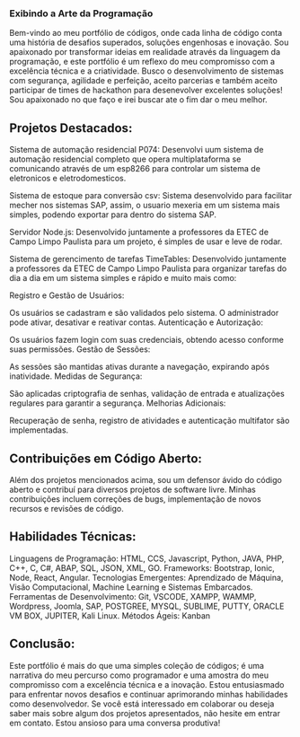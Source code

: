 ### Exibindo a Arte da Programação

Bem-vindo ao meu portfólio de códigos, onde cada linha de código conta uma história de desafios superados, soluções engenhosas e inovação. Sou apaixonado por transformar ideias em realidade através da linguagem da programação, e este portfólio é um reflexo do meu compromisso com a excelência técnica e a criatividade.
Busco o desenvolvimento de sistemas com segurança, agilidade e perfeição, aceito parcerias e também aceito participar de times de hackathon para desenevolver excelentes soluções! Sou apaixonado no que faço e irei buscar ate o fim dar o meu melhor.

## Projetos Destacados:

Sistema de automação residencial P074: Desenvolvi uum sistema de automação residencial completo que opera multiplataforma se comunicando através de um esp8266 para controlar um sistema de eletronicos e eletrodomesticos.

Sistema de estoque para conversão csv: Sistema desenvolvido para facilitar mecher nos sistemas SAP, assim, o usuario mexeria em um sistema mais simples, podendo exportar para dentro do sistema SAP.

Servidor Node.js: Desenvolvido juntamente a professores da ETEC de Campo Limpo Paulista para um projeto, é simples de usar e leve de rodar.

Sistema de gerencimento de tarefas TimeTables: Desenvolvido juntamente a professores da ETEC de Campo Limpo Paulista para organizar tarefas do dia a dia em um sistema simples e rápido e muito mais como:

Registro e Gestão de Usuários:

Os usuários se cadastram e são validados pelo sistema. O administrador pode ativar, desativar e reativar contas.
Autenticação e Autorização:

Os usuários fazem login com suas credenciais, obtendo acesso conforme suas permissões.
Gestão de Sessões:

As sessões são mantidas ativas durante a navegação, expirando após inatividade.
Medidas de Segurança:

São aplicadas criptografia de senhas, validação de entrada e atualizações regulares para garantir a segurança.
Melhorias Adicionais:

Recuperação de senha, registro de atividades e autenticação multifator são implementadas.

## Contribuições em Código Aberto:

Além dos projetos mencionados acima, sou um defensor ávido do código aberto e contribuí para diversos projetos de software livre. Minhas contribuições incluem correções de bugs, implementação de novos recursos e revisões de código.

## Habilidades Técnicas:

Linguagens de Programação: HTML, CCS, Javascript, Python, JAVA, PHP, C++, C, C#, ABAP, SQL, JSON, XML, GO.
Frameworks: Bootstrap, Ionic, Node, React, Angular.
Tecnologias Emergentes: Aprendizado de Máquina, Visão Computacional, Machine Learning e Sistemas Embarcados.
Ferramentas de Desenvolvimento: Git, VSCODE, XAMPP, WAMMP, Wordpress, Joomla, SAP, POSTGREE, MYSQL, SUBLIME, PUTTY, ORACLE VM BOX, JUPITER, Kali Linux.
Métodos Ágeis: Kanban

## Conclusão:

Este portfólio é mais do que uma simples coleção de códigos; é uma narrativa do meu percurso como programador e uma amostra do meu compromisso com a excelência técnica e a inovação. Estou entusiasmado para enfrentar novos desafios e continuar aprimorando minhas habilidades como desenvolvedor. Se você está interessado em colaborar ou deseja saber mais sobre algum dos projetos apresentados, não hesite em entrar em contato. Estou ansioso para uma conversa produtiva!



